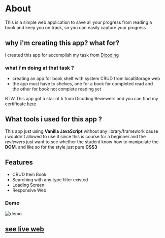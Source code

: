 # About
This is a simple web application to save all your progress from reading a book and keep you on track, so you can easily capture your progress

## why i'm creating this app? what for?
i created this app for accomplish my task from [Dicoding](https://www.dicoding.com/academies/315)

### what i'm doing at that task ?
- creating an app for book shelf with system CRUD from localStorage web
- the app must have to shelves, one for a book for completed read and the other for book not complete reading yet

BTW This app got 5 star of 5 from Dicoding Reviewers and you can find my certificate [here](https://www.dicoding.com/certificates/0LZ03DRJ3Z65)

## What tools i used for this app ?
This app just using **Vanilla JavaScript** without any library/framework cause i wouldn't allowed to use it since this is course for a beginner and the *reviewers* just want to see whether the student know how to manipulate the **DOM**, and like so for the style just pure **CSS3**

## Features
- CRUD Item Book
- Searching with any type filter existed
- Loading Screen
- Responsive Web

### Demo 

![demo](https://github.com/isekaiweb/assets/blob/main/demo-app/mybookshelf.gif)


<h2><a href="https://isekaiweb.github.io/mybookshelf/">see live web</a></h2>


